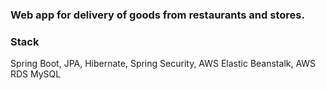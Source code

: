### Web app for delivery of goods from restaurants and stores.

### Stack
  Spring Boot, JPA, Hibernate, Spring Security, AWS Elastic Beanstalk, AWS RDS MySQL
